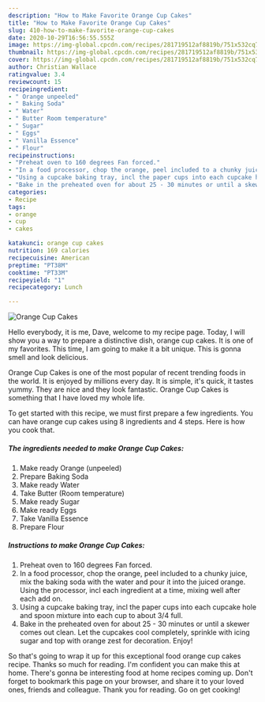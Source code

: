 ```yaml
---
description: "How to Make Favorite Orange Cup Cakes"
title: "How to Make Favorite Orange Cup Cakes"
slug: 410-how-to-make-favorite-orange-cup-cakes
date: 2020-10-29T16:56:55.555Z
image: https://img-global.cpcdn.com/recipes/281719512af8819b/751x532cq70/orange-cup-cakes-recipe-main-photo.jpg
thumbnail: https://img-global.cpcdn.com/recipes/281719512af8819b/751x532cq70/orange-cup-cakes-recipe-main-photo.jpg
cover: https://img-global.cpcdn.com/recipes/281719512af8819b/751x532cq70/orange-cup-cakes-recipe-main-photo.jpg
author: Christian Wallace
ratingvalue: 3.4
reviewcount: 15
recipeingredient:
- " Orange unpeeled"
- " Baking Soda"
- " Water"
- " Butter Room temperature"
- " Sugar"
- " Eggs"
- " Vanilla Essence"
- " Flour"
recipeinstructions:
- "Preheat oven to 160 degrees Fan forced."
- "In a food processor, chop the orange, peel included to a chunky juice, mix the baking soda with the water and pour it into the juiced orange. Using the processor, incl each ingredient at a time, mixing well after each add on."
- "Using a cupcake baking tray, incl the paper cups into each cupcake hole and spoon mixture into each cup to about 3/4 full."
- "Bake in the preheated oven for about 25 - 30 minutes or until a skewer comes out clean. Let the cupcakes cool completely, sprinkle with icing sugar and top with orange zest for decoration. Enjoy!"
categories:
- Recipe
tags:
- orange
- cup
- cakes

katakunci: orange cup cakes 
nutrition: 169 calories
recipecuisine: American
preptime: "PT38M"
cooktime: "PT33M"
recipeyield: "1"
recipecategory: Lunch

---
```



![Orange Cup Cakes](https://img-global.cpcdn.com/recipes/281719512af8819b/751x532cq70/orange-cup-cakes-recipe-main-photo.jpg)

Hello everybody, it is me, Dave, welcome to my recipe page. Today, I will show you a way to prepare a distinctive dish, orange cup cakes. It is one of my favorites. This time, I am going to make it a bit unique. This is gonna smell and look delicious.

Orange Cup Cakes is one of the most popular of recent trending foods in the world. It is enjoyed by millions every day. It is simple, it's quick, it tastes yummy. They are nice and they look fantastic. Orange Cup Cakes is something that I have loved my whole life.




To get started with this recipe, we must first prepare a few ingredients. You can have orange cup cakes using 8 ingredients and 4 steps. Here is how you cook that.

<!--inarticleads1-->

##### The ingredients needed to make Orange Cup Cakes:

1. Make ready  Orange (unpeeled)
1. Prepare  Baking Soda
1. Make ready  Water
1. Take  Butter (Room temperature)
1. Make ready  Sugar
1. Make ready  Eggs
1. Take  Vanilla Essence
1. Prepare  Flour




<!--inarticleads2-->

##### Instructions to make Orange Cup Cakes:

1. Preheat oven to 160 degrees Fan forced.
1. In a food processor, chop the orange, peel included to a chunky juice, mix the baking soda with the water and pour it into the juiced orange. Using the processor, incl each ingredient at a time, mixing well after each add on.
1. Using a cupcake baking tray, incl the paper cups into each cupcake hole and spoon mixture into each cup to about 3/4 full.
1. Bake in the preheated oven for about 25 - 30 minutes or until a skewer comes out clean. Let the cupcakes cool completely, sprinkle with icing sugar and top with orange zest for decoration. Enjoy!




So that's going to wrap it up for this exceptional food orange cup cakes recipe. Thanks so much for reading. I'm confident you can make this at home. There's gonna be interesting food at home recipes coming up. Don't forget to bookmark this page on your browser, and share it to your loved ones, friends and colleague. Thank you for reading. Go on get cooking!
